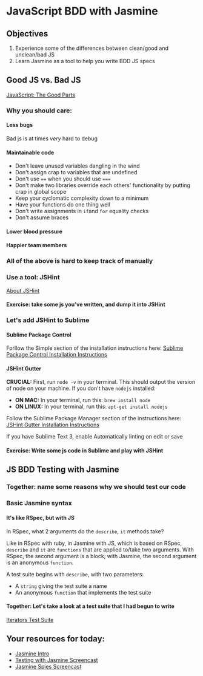 # JavaScript BDD with Jasmine

## Objectives

1. Experience some of the differences between clean/good and unclean/bad JS
2. Learn Jasmine as a tool to help you write BDD JS specs

## Good JS vs. Bad JS

[JavaScript: The Good Parts](http://www.amazon.com/JavaScript-Good-Parts-Douglas-Crockford/dp/0596517742)

### Why you should care:

#### Less bugs

Bad js is at times *very* hard to debug

#### Maintainable code

* Don't leave unused variables dangling in the wind
* Don't assign crap to variables that are undefined
* Don't use `==` when you should use `===`
* Don't make two libraries override each others' functionality by putting crap in global scope
* Keep your cyclomatic complexity down to a minimum
* Have your functions do one thing well
* Don't write assignments in `if`and `for` equality checks
* Don't assume braces

#### Lower blood pressure

#### Happier team members

### All of the above is hard to keep track of manually

### Use a tool: JSHint

[About JSHint](http://www.jshint.com/about/)

#### Exercise: take some js you've written, and dump it into JSHint

### Let's add JSHint to Sublime

#### Sublime Package Control

Forllow the Simple section of the installation instructions here: [Sublime Package Control Installation Instructions](https://sublime.wbond.net/installation)

#### JSHint Gutter

**CRUCIAL:** First, run `node -v` in your terminal. This should output the version of node on your machine. If you don't have `nodejs` installed:

* **ON MAC:** In your terminal, run this: `brew install node`
* **ON LINUX:** In your terminal, run this: `apt-get install nodejs`

Follow the Sublime Package Manager section of the instructions here:
[JSHint Gutter Installation Instructions](https://sublime.wbond.net/packages/JSHint%20Gutter)

If you have Sublime Text 3, enable Automatically linting on edit or save

#### Exercise: Write some js code in Sublime and play with JSHint

## JS BDD Testing with Jasmine

### Together: name some reasons why we should test our code

### Basic Jasmine syntax

#### It's like RSpec, but with JS

In RSpec, what 2 arguments do the `describe`, `it` methods take?

Like in RSpec with ruby, in Jasmine with JS, which is based on RSpec, `describe` and `it` are `functions` that are applied to/take two arguments. With RSpec, the second argument is a block; with Jasmine, the second argument is an anonymous `function`.

A test suite begins with `describe`, with two parameters:

* A `string` giving the test suite a name
* An anonymous `function` that implements the test suite

#### Together: Let's take a look at a test suite that I had begun to write

[Iterators Test Suite](spec/IteratorsSpec.js)

## Your resources for today:

* [Jasmine Intro](http://jasmine.github.io/2.0/introduction.html)
* [Testing with Jasmine Screencast](http://blog.codeship.io/2013/07/30/testing-tuesday-16-javascript-testing-with-jasmine.html)
* [Jasmine Spies Screencast](http://blog.codeship.io/2013/08/06/testing-tuesday-17-how-to-spy-on-javascript-methods-with-jasmine.html)